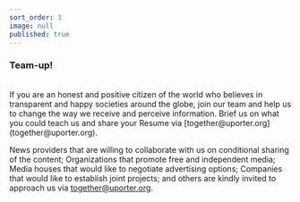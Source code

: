 ```yaml
---
sort_order: 3
image: null
published: true
---
```


### Team-up!

<br>
If you are an honest and positive citizen of the world who believes in transparent and happy societies around the globe, join our team and help us to change the way we receive and perceive information.
Brief us on what you could teach us and share your Resume via [together@uporter.org](together@uporter.org). 

<br>

News providers that are willing to collaborate with us on conditional sharing of the content; Organizations that promote free and independent media; Media houses that would like to negotiate advertising options; Companies that would like to establish joint projects; and others are kindly invited to approach us via [together@uporter.org](together@uporter.org).
